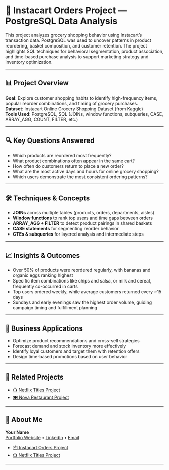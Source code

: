 # 🛒 Instacart Orders Project — PostgreSQL Data Analysis

This project analyzes grocery shopping behavior using Instacart’s transaction data. PostgreSQL was used to uncover patterns in product reordering, basket composition, and customer retention. The project highlights SQL techniques for behavioral segmentation, product association, and time-based purchase analysis to support marketing strategy and inventory optimization.

---

## 📊 Project Overview

**Goal**: Explore customer shopping habits to identify high-frequency items, popular reorder combinations, and timing of grocery purchases.  
**Dataset**: Instacart Online Grocery Shopping Dataset (from Kaggle)  
**Tools Used**: PostgreSQL, SQL (JOINs, window functions, subqueries, CASE, ARRAY_AGG, COUNT, FILTER, etc.)

---

## 🔍 Key Questions Answered

- Which products are reordered most frequently?
- What product combinations often appear in the same cart?
- How often do customers return to place a new order?
- What are the most active days and hours for online grocery shopping?
- Which users demonstrate the most consistent ordering patterns?

---

## 🛠 Techniques & Concepts

- **JOINs** across multiple tables (products, orders, departments, aisles)
- **Window functions** to rank top users and time gaps between orders
- **ARRAY_AGG + FILTER** to detect product pairings in shared baskets
- **CASE statements** for segmenting reorder behavior
- **CTEs & subqueries** for layered analysis and intermediate steps

---

## 📈 Insights & Outcomes

- Over 50% of products were reordered regularly, with bananas and organic eggs ranking highest
- Specific item combinations like chips and salsa, or milk and cereal, frequently co-occurred in carts
- Top users ordered weekly, while average customers returned every ~15 days
- Sundays and early evenings saw the highest order volume, guiding campaign timing and fulfillment planning

---

## 💼 Business Applications

- Optimize product recommendations and cross-sell strategies
- Forecast demand and stock inventory more effectively
- Identify loyal customers and target them with retention offers
- Design time-based promotions based on user behavior

---

## 🔗 Related Projects

- [📺 Netflix Titles Project](https://github.com/yourusername/netflix-project)
- [🍽️ Nova Restaurant Project](https://github.com/yourusername/nova-project)

---

## 👤 About Me

**Your Name**  
[Portfolio Website](https://yourwebsite.com) • [LinkedIn](https://linkedin.com/in/yourusername) • [Email](mailto:youremail@example.com)


- [📦 Instacart Orders Project](https://github.com/yourusername/instacart-project)
- [📺 Netflix Titles Project](https://github.com/yourusername/netflix-project)

---

